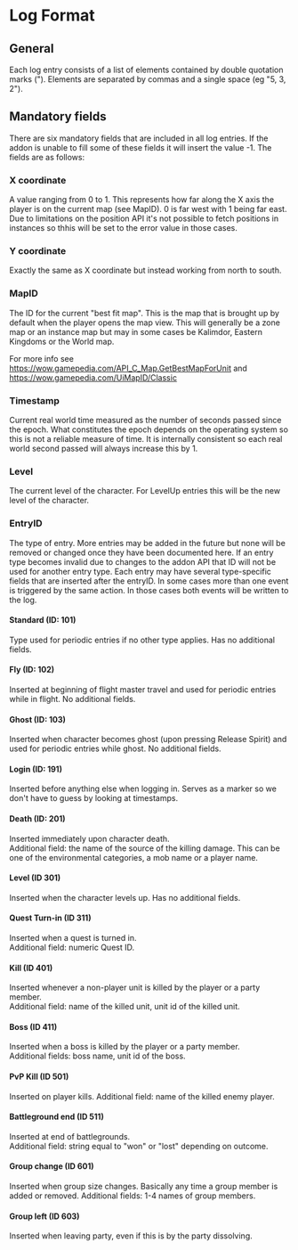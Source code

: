 # Log Format

## General
Each log entry consists of a list of elements contained by double quotation marks ("). Elements are separated by commas and a single space (eg "5, 3, 2"). 

## Mandatory fields
There are six mandatory fields that are included in all log entries. If the addon is unable to fill some of these fields it will insert the value -1. The fields are as follows:

### X coordinate
A value ranging from 0 to 1. This represents how far along the X axis the player is on the current map (see MapID). 0 is far west with 1 being far east. Due to limitations on the position API it's not possible to fetch positions in instances so thhis will be set to the error value in those cases.

### Y coordinate
Exactly the same as X coordinate but instead working from north to south.

### MapID
The ID for the current "best fit map". This is the map that is brought up by default when the player opens the map view. This will generally be a zone map or an instance map but may in some cases be Kalimdor, Eastern Kingdoms or the World map.

For more info see https://wow.gamepedia.com/API_C_Map.GetBestMapForUnit and https://wow.gamepedia.com/UiMapID/Classic

### Timestamp
Current real world time measured as the number of seconds passed since the epoch. What constitutes the epoch depends on the operating system so this is not a reliable measure of time. It is internally consistent so each real world second passed will always increase this by 1.

### Level
The current level of the character. For LevelUp entries this will be the new level of the character.

### EntryID
The type of entry. More entries may be added in the future but none will be removed or changed once they have been documented here. If an entry type becomes invalid due to changes to the addon API that ID will not be used for another entry type. Each entry may have several type-specific fields that are inserted after the entryID. In some cases more than one event is triggered by the same action. In those cases both events will be written to the log.

#### Standard (ID: 101)
Type used for periodic entries if no other type applies. Has no additional fields.

#### Fly (ID: 102)
Inserted at beginning of flight master travel and used for periodic entries while in flight. No additional fields.

#### Ghost (ID: 103)
Inserted when character becomes ghost (upon pressing Release Spirit) and used for periodic entries while ghost. No additional fields.

#### Login (ID: 191)
Inserted before anything else when logging in. Serves as a marker so we don't have to guess by looking at timestamps.

#### Death (ID: 201)
Inserted immediately upon character death.  
Additional field: the name of the source of the killing damage. This can be one of the environmental categories, a mob name or a player name.

#### Level (ID 301)
Inserted when the character levels up. Has no additional fields.

#### Quest Turn-in (ID 311)
Inserted when a quest is turned in.  
Additional field: numeric Quest ID. 

#### Kill (ID 401)
Inserted whenever a non-player unit is killed by the player or a party member.  
Additional field: name of the killed unit, unit id of the killed unit.

#### Boss (ID 411)
Inserted when a boss is killed by the player or a party member.  
Additional fields: boss name, unit id of the boss.

#### PvP Kill (ID 501) 
Inserted on player kills. 
Additional field: name of the killed enemy player.

#### Battleground end (ID 511)
Inserted at end of battlegrounds.  
Additional field: string equal to "won" or "lost" depending on outcome.

#### Group change (ID 601)
Inserted when group size changes. Basically any time a group member is added or removed.
Additional fields: 1-4 names of group members.

#### Group left (ID 603)
Inserted when leaving party, even if this is by the party dissolving.



